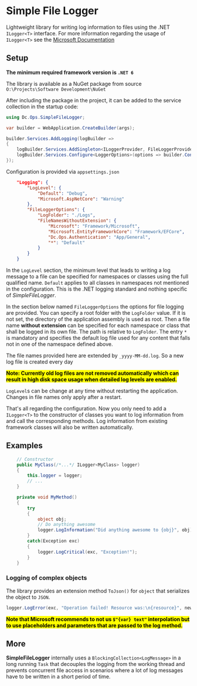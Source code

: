 # Simple File Logger

Lightweight library for writing log information to files using the .NET `ILogger<T>` interface. For more information regarding the usage of `ILogger<T>` see the [Microsoft Documentation](https://docs.microsoft.com/en-us/aspnet/core/fundamentals/logging/?view=aspnetcore-6.0)

## Setup

**The minimum required framework version is `.NET 6`**

The library is available as a NuGet package from source `O:\Projects\Software Development\NuGet`

After including the package in the project, it can be added to the service collection in the startup code:

```csharp
using Dc.Ops.SimpleFileLogger;

var builder = WebApplication.CreateBuilder(args);

builder.Services.AddLogging(logBuilder =>
{
    logBuilder.Services.AddSingleton<ILoggerProvider, FileLoggerProvider>();
    logBuilder.Services.Configure<LoggerOptions>(options => builder.Configuration.GetSection("Logging:FileLoggerOptions").Bind(options));
});
```
Configuration is provided via `appsettings.json`

```json
    "Logging": { 
        "LogLevel": {
            "Default": "Debug",
            "Microsoft.AspNetCore": "Warning"
        },
        "FileLoggerOptions": {
            "LogFolder": "./Logs",
            "FileNamesWithoutExtension": {
                "Microsoft": "Framework/Microsoft",
                "Microsoft.EntityFrameworkCore": "Framework/EFCore",
                "Dc.Ops.Authentication": "App/General",
                "*": "Default"
            }
        }
    }
```
In the `LogLevel` section, the minimum level that leads to writing a log message to a file can be specified for namespaces or classes using the full qualified name. `Default` applies to all classes in namespaces not mentioned in the configuration. This is the .NET logging standard and nothing specific of *SimpleFileLogger*.

In the section below named `FileLoggerOptions` the options for file logging are provided. You can specify a root folder with the `LogFolder` value. If it is not set, the directory of the application assembly is used as root. Then a file name **without extension** can be specified for each namespace or class that shall be logged in its own file. The path is relative to `LogFolder`. The entry `*` is mandatory and specifies the default log file used for any content that falls not in one of the namespace defined above.

The file names provided here are extended by `_yyyy-MM-dd.log`. So a new log file is created every day

<mark>**Note: Currently old log files are not removed automatically which can result in high disk space usage when detailed log levels are enabled.**</mark>

`LogLevel`s can be change at any time without restarting the application. Changes in file names only apply after a restart.

That's all regarding the configuration. Now you only need to add a `ILogger<T>` to the constructor of classes you want to log information from and call the corresponding methods. Log information from existing framework classes will also be written automatically.

## Examples

```csharp
    // Constructor
    public MyClass(/*...*/ ILogger<MyClass> logger)
    {
        this.logger = logger;
        // ...
    }

    private void MyMethod()
    {
        try
        {
            object obj;
            // Do anything awesome
            logger.LogInformation("Did anything awesome to {obj}", obj)
        }
        catch(Exception exc)
        {
            logger.LogCritical(exc, "Exception!");
        }
    }
```

### Logging of complex objects

The library provides an extension method `ToJson()` for `object` that serializes the object to `JSON`.

```csharp
logger.LogError(exc, "Operation failed! Resource was:\n{resource}", newResource.ToJson());
```

<mark>**Note that Microsoft recommends to not us `$"{var} text"` interpolation but to use placeholders and parameters that are passed to the log method.**</mark>

## More

**SimpleFileLogger** internally uses a `BlockingCollection<LogMessage>` in a long running `Task` that decouples the logging from the working thread and prevents concurrent file access in scenarios where a lot of log messages have to be written in a short period of time.
